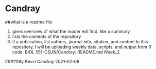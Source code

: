 # Candray
##what is a readme file
  1. gives overview of what the reader will find, like a summary 
  2. lists the contents of the repository
  3. if a publication, list authors, journal info, citation, and content 
In this repository, I will be uploading weekly data, scripts, and output from R code.
  BIOL 551-CSUN/Candray:
    README.md
    Week_2
    
#####By Kevin Candray 2021-02-08
